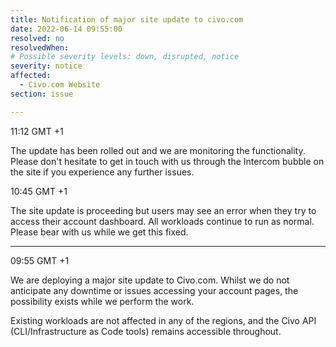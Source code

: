 ```yaml
---
title: Notification of major site update to civo.com
date: 2022-06-14 09:55:00 
resolved: no
resolvedWhen: 
# Possible severity levels: down, disrupted, notice
severity: notice
affected:
  - Civo.com Website
section: issue

---
```


11:12 GMT +1

The update has been rolled out and we are monitoring the functionality. Please don't hesitate to get in touch with us through the Intercom bubble on the site if you experience any further issues.

10:45 GMT +1

The site update is proceeding but users may see an error when they try to access their account dashboard. All workloads continue to run as normal. Please bear with us while we get this fixed.

---

09:55 GMT +1

We are deploying a major site update to Civo.com. Whilst we do not anticipate any downtime or issues accessing your account pages, the possibility exists while we perform the work.

Existing workloads are not affected in any of the regions, and the Civo API (CLI/Infrastructure as Code tools) remains accessible throughout.
